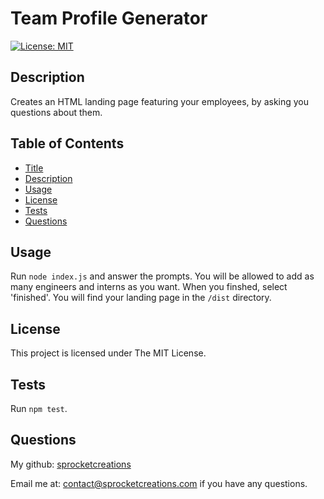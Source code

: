 # Team Profile Generator

[![License: MIT](https://img.shields.io/badge/License-MIT-yellow.svg)](https://opensource.org/licenses/MIT)
## Description

Creates an HTML landing page featuring your employees, by asking you questions about them.

## Table of Contents

- [Title](#title)
- [Description](#description)
- [Usage](#usage)
- [License](#license)
- [Tests](#tests)
- [Questions](#questions)


## Usage

Run `node index.js` and answer the prompts. You will be allowed to add as many engineers and interns as you want. When you finshed, select 'finished'. You will find your landing page in the `/dist` directory.

## License

This project is licensed under The MIT License.

## Tests

Run `npm test`.

## Questions

My github: [sprocketcreations](https://github.com/sprocketcreations)

Email me at: <contact@sprocketcreations.com> if you have any questions.



